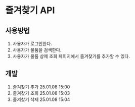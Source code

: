 # 즐겨찾기 API

## 사용방법

1. 사용자가 로그인한다.
2. 사용자가 물품을 검색한다.
3. 사용자가 물품 상제 조회 페이지에서 즐겨찾기를 추가할 수 있다.

## 개발

1. 즐겨찾기 추가 25.01.08 15:00
2. 즐겨찾기 조회 25.01.08 15:03
3. 즐겨찾기 삭제 25.01.08 15:04
